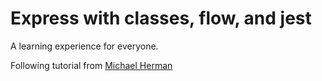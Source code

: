 # Express with classes, flow, and jest

A learning experience for everyone.

Following tutorial from [Michael Herman](http://mherman.org/blog/2016/12/23/building-a-restful-api-with-node-and-flow/)